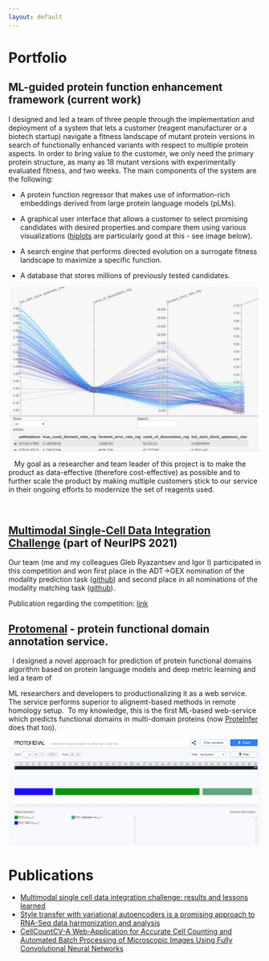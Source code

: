 ```yaml
---
layout: default
---
```


# Portfolio

## ML-guided protein function enhancement framework (current work)

I designed and led a team of three people through the implementation and deployment of a system that lets a customer (reagent manufacturer or a biotech startup) navigate a fitness landscape of mutant protein versions in search of functionally enhanced variants with respect to multiple protein aspects. In order to bring value to the customer, we only need the primary protein structure, as many as 18 mutant versions with experimentally evaluated fitness, and two weeks. The main components of the system are the following: 

* A protein function regressor that makes use of information-rich embeddings derived from large protein language models (pLMs).

* A graphical user interface that allows a customer to select promising candidates with desired properties and compare them using various visualizations ([hiplots](https://pypi.org/project/hiplot/) are particularly good at this - see image below).

* A search engine that performs directed evolution on a surrogate fitness landscape to maximize a specific function.

* A database that stores millions of previously tested candidates.

<center><img src="/assets/img/enhancement_hiplot.png" alt="a screenshot with mutations hiplot"/></center>




   My goal as a researcher and team leader of this project is to make the product as data-effective (therefore cost-effective) as possible and to further scale the product by making multiple customers stick to our service in their ongoing efforts to modernize the set of reagents used.

   

## [Multimodal Single-Cell Data Integration Challenge](https://openproblems.bio/neurips_2021/) (part of NeurIPS 2021)

Our team (me and my colleagues Gleb Ryazantsev and Igor I) participated in this competition and won first place in the ADT->GEX nomination of the modality prediction task ([github](https://github.com/openproblems-bio/neurips2021_multimodal_topmethods/tree/main/src/predict_modality/methods/novel)) and second place in all nominations of the modality matching task ([github](https://github.com/openproblems-bio/neurips2021_multimodal_topmethods/tree/main/src/match_modality/methods/novel)).

Publication regarding the competition: [link](https://www.biorxiv.org/content/10.1101/2022.04.11.487796v1.abstract/) 

## [Protomenal](https://protomenal.com) - protein functional domain annotation service.

  I designed a novel approach for prediction of protein functional domains algorithm based on protein language models and deep metric learning and led a team of

ML researchers and developers to productionalizing it as a web service. The service performs superior to alignemt-based methods in remote homology setup.  To my knowledge, this is the first ML-based web-service which predicts functional domains in multi-domain proteins (now [ProteInfer](https://google-research.github.io/proteinfer/) does that too).

<center><img src="/assets/img/protomenal.png" alt="a screenshot from Protomenal main page"/></center>

# Publications
* [Multimodal single cell data integration challenge: results and lessons learned](https://www.biorxiv.org/content/10.1101/2022.04.11.487796.abstract)
* [Style transfer with variational autoencoders is a promising approach to RNA-Seq data harmonization and analysis](https://www.ncbi.nlm.nih.gov/pmc/articles/PMC7755413/)
* [CellCountCV-A Web-Application for Accurate Cell Counting and Automated Batch Processing of Microscopic Images Using Fully Convolutional Neural Networks](https://pubmed.ncbi.nlm.nih.gov/32610652/)

<!---
Text can be **bold**, _italic_, or ~~strikethrough~~.

[Link to another page](./another-page.html).

There should be whitespace between paragraphs.

There should be whitespace between paragraphs. We recommend including a README, or a file with information about your project.

# Header 1

This is a normal paragraph following a header. GitHub is a code hosting platform for version control and collaboration. It lets you and others work together on projects from anywhere.

## Header 2

> This is a blockquote following a header.
>
> When something is important enough, you do it even if the odds are not in your favor.

### Header 3

```js
// Javascript code with syntax highlighting.
var fun = function lang(l) {
  dateformat.i18n = require('./lang/' + l)
  return true;
}
```

```ruby
# Ruby code with syntax highlighting
GitHubPages::Dependencies.gems.each do |gem, version|
  s.add_dependency(gem, "= #{version}")
end
```

#### Header 4

*   This is an unordered list following a header.
*   This is an unordered list following a header.
*   This is an unordered list following a header.

##### Header 5

1.  This is an ordered list following a header.
2.  This is an ordered list following a header.
3.  This is an ordered list following a header.

###### Header 6

| head1        | head two          | three |
|:-------------|:------------------|:------|
| ok           | good swedish fish | nice  |
| out of stock | good and plenty   | nice  |
| ok           | good `oreos`      | hmm   |
| ok           | good `zoute` drop | yumm  |

### There's a horizontal rule below this.

* * *

### Here is an unordered list:

*   Item foo
*   Item bar
*   Item baz
*   Item zip

### And an ordered list:

1.  Item one
1.  Item two
1.  Item three
1.  Item four

### And a nested list:

- level 1 item
  - level 2 item
  - level 2 item
    - level 3 item
    - level 3 item
- level 1 item
  - level 2 item
  - level 2 item
  - level 2 item
- level 1 item
  - level 2 item
  - level 2 item
- level 1 item

### Small image

![Octocat](https://github.githubassets.com/images/icons/emoji/octocat.png)

### Large image

![Branching](https://guides.github.com/activities/hello-world/branching.png)


### Definition lists can be used with HTML syntax.

<dl>
<dt>Name</dt>
<dd>Godzilla</dd>
<dt>Born</dt>
<dd>1952</dd>
<dt>Birthplace</dt>
<dd>Japan</dd>
<dt>Color</dt>
<dd>Green</dd>
</dl>

```
Long, single-line code blocks should not wrap. They should horizontally scroll if they are too long. This line should be long enough to demonstrate this.
```

```
The final element.
```
-->
